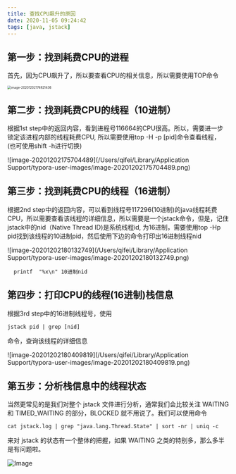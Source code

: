 ```yaml
---
title: 查找CPU飙升的原因
date: 2020-11-05 09:24:42
tags: [java, jstack]
---
```




## 第一步：找到耗费CPU的进程

首先，因为CPU飙升了，所以要查看CPU的相关信息，所以需要使用TOP命令

<img src="/Users/qifei/Library/Application Support/typora-user-images/image-20201202174921436.png" alt="image-20201202174921436" style="zoom:50%;" />

## 第二步：找到耗费CPU的线程（10进制）

根据1st step中的返回内容，看到进程号116664的CPU很高。所以，需要进一步锁定该进程内部的线程耗费CPU, 所以需要使用top -H -p [pid]命令查看线程， (也可使用shift -h进行切换)

![image-20201202175704489](/Users/qifei/Library/Application Support/typora-user-images/image-20201202175704489.png)



## 第三步：找到耗费CPU的线程（16进制）

根据2nd step中的返回内容，可以看到线程号117296(10进制)的java线程耗费CPU，所以需要查看该线程的详细信息，所以需要是一个jstack命令，但是，记住jstack中的nid（Native Thread ID)是系统线程id, 为16进制，需要使用top -Hp pid找到该线程的10进制pid，然后使用下边的命令打印出16进制线程nid

![image-20201202180132749](/Users/qifei/Library/Application Support/typora-user-images/image-20201202180132749.png)

```shell
  printf  "%x\n" 10进制nid
```

## 第四步：打印CPU的线程(16进制)栈信息

根据3rd step中的16进制线程号，使用 <!--注意：linux下进程和线程都用10进制pid表示-->

```
jstack pid | grep [nid]
```

命令，查询该线程的详细信息

![image-20201202180409819](/Users/qifei/Library/Application Support/typora-user-images/image-20201202180409819.png)

## 第五步：分析栈信息中的线程状态

当然更常见的是我们对整个 jstack 文件进行分析，通常我们会比较关注 WAITING 和 TIMED_WAITING 的部分，BLOCKED 就不用说了。我们可以使用命令

```shell
cat jstack.log | grep "java.lang.Thread.State" | sort -nr | uniq -c
```

来对 jstack 的状态有一个整体的把握，如果 WAITING 之类的特别多，那么多半是有问题啦。

![Image](https://mmbiz.qpic.cn/mmbiz_jpg/WwPkUCFX4x4q4SxZeO5N1RicXwYTjxYs9zpsDC09P5ww0K7GTAYZbhxfc6VfyucR5Lf7TGY2mbfBN14UicSbOPIQ/640?wx_fmt=jpeg&wxfrom=5&wx_lazy=1&wx_co=1)





